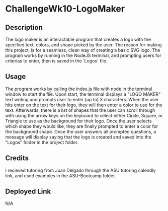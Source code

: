# ChallengeWk10-LogoMaker

## Description

The logo maker is an interactable program that creates a logo with the specified text, colors, and shape picked by the user. The reason for making this project, is for a seamless, clean way of creating a basic SVG logo. The program works by running in the NodeJS terminal, and prompting users for criterias to enter, then is saved in the 'Logos' file.

## Usage 

The program works by calling the index.js file with node in the terminal window to start the file. Upon start, the terminal displays a "LOGO MAKER" text writing and prompts user to enter (up to) 3 characters.
When the user hits enter on the text for their logo, they will then enter a color to use for the text. Afterwards, there is a list of shapes that the user can scroll through with using the arrow keys on the keyboard to select either Circle, Square, or Triangle to use as the background for their logo. Once the user selects which shape they would like, they are finally prompted to enter a color for the background shape. Once the user answers all prompted questions, a message will display saying that the logo is created and saved into the "Logos" folder in the project folder.

## Credits

I recieved tutoring from Juan Delgado through the ASU tutoring calendly link, and used examples in the ASU-Bootcamp folder.

## Deployed Link

N/A